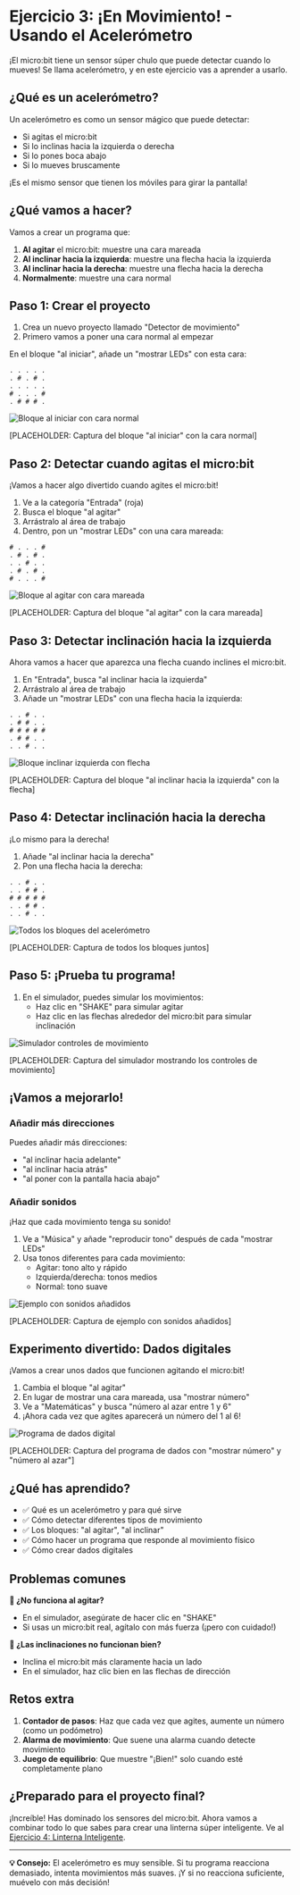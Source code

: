 # Ejercicio 3: ¡En Movimiento! - Usando el Acelerómetro

¡El micro:bit tiene un sensor súper chulo que puede detectar cuando lo mueves! Se llama acelerómetro, y en este ejercicio vas a aprender a usarlo.

## ¿Qué es un acelerómetro?

Un acelerómetro es como un sensor mágico que puede detectar:
- Si agitas el micro:bit
- Si lo inclinas hacia la izquierda o derecha
- Si lo pones boca abajo
- Si lo mueves bruscamente

¡Es el mismo sensor que tienen los móviles para girar la pantalla!

## ¿Qué vamos a hacer?

Vamos a crear un programa que:
1. **Al agitar** el micro:bit: muestre una cara mareada
2. **Al inclinar hacia la izquierda**: muestre una flecha hacia la izquierda
3. **Al inclinar hacia la derecha**: muestre una flecha hacia la derecha
4. **Normalmente**: muestre una cara normal

## Paso 1: Crear el proyecto

1. Crea un nuevo proyecto llamado "Detector de movimiento"
2. Primero vamos a poner una cara normal al empezar

En el bloque "al iniciar", añade un "mostrar LEDs" con esta cara:

```
. . . . .
. # . # .
. . . . .
# . . . #
. # # # .
```

![Bloque al iniciar con cara normal](../imagenes/03-al-iniciar-cara-normal.png)

[PLACEHOLDER: Captura del bloque "al iniciar" con la cara normal]

## Paso 2: Detectar cuando agitas el micro:bit

¡Vamos a hacer algo divertido cuando agites el micro:bit!

1. Ve a la categoría "Entrada" (roja)
2. Busca el bloque "al agitar"
3. Arrástralo al área de trabajo
4. Dentro, pon un "mostrar LEDs" con una cara mareada:

```
# . . . #
. # . # .
. . # . .
. # . # .
# . . . #
```

![Bloque al agitar con cara mareada](../imagenes/03-al-agitar-cara-mareada.png)

[PLACEHOLDER: Captura del bloque "al agitar" con la cara mareada]

## Paso 3: Detectar inclinación hacia la izquierda

Ahora vamos a hacer que aparezca una flecha cuando inclines el micro:bit.

1. En "Entrada", busca "al inclinar hacia la izquierda"
2. Arrástralo al área de trabajo
3. Añade un "mostrar LEDs" con una flecha hacia la izquierda:

```
. . # . .
. # # . .
# # # # #
. # # . .
. . # . .
```

![Bloque inclinar izquierda con flecha](../imagenes/03-inclinar-izquierda-flecha.png)

[PLACEHOLDER: Captura del bloque "al inclinar hacia la izquierda" con la flecha]

## Paso 4: Detectar inclinación hacia la derecha

¡Lo mismo para la derecha!

1. Añade "al inclinar hacia la derecha"
2. Pon una flecha hacia la derecha:

```
. . # . .
. . # # .
# # # # #
. . # # .
. . # . .
```

![Todos los bloques del acelerómetro](../imagenes/03-todos-bloques-acelerometro.png)

[PLACEHOLDER: Captura de todos los bloques juntos]

## Paso 5: ¡Prueba tu programa!

1. En el simulador, puedes simular los movimientos:
   - Haz clic en "SHAKE" para simular agitar
   - Haz clic en las flechas alrededor del micro:bit para simular inclinación

![Simulador controles de movimiento](../imagenes/03-simulador-controles-movimiento.png)

[PLACEHOLDER: Captura del simulador mostrando los controles de movimiento]

## ¡Vamos a mejorarlo!

### Añadir más direcciones

Puedes añadir más direcciones:
- "al inclinar hacia adelante"
- "al inclinar hacia atrás"
- "al poner con la pantalla hacia abajo"

### Añadir sonidos

¡Haz que cada movimiento tenga su sonido!

1. Ve a "Música" y añade "reproducir tono" después de cada "mostrar LEDs"
2. Usa tonos diferentes para cada movimiento:
   - Agitar: tono alto y rápido
   - Izquierda/derecha: tonos medios
   - Normal: tono suave

![Ejemplo con sonidos añadidos](../imagenes/03-ejemplo-con-sonidos.png)

[PLACEHOLDER: Captura de ejemplo con sonidos añadidos]

## Experimento divertido: Dados digitales

¡Vamos a crear unos dados que funcionen agitando el micro:bit!

1. Cambia el bloque "al agitar"
2. En lugar de mostrar una cara mareada, usa "mostrar número"
3. Ve a "Matemáticas" y busca "número al azar entre 1 y 6"
4. ¡Ahora cada vez que agites aparecerá un número del 1 al 6!

![Programa de dados digital](../imagenes/03-programa-dados-digital.png)

[PLACEHOLDER: Captura del programa de dados con "mostrar número" y "número al azar"]

## ¿Qué has aprendido?

- ✅ Qué es un acelerómetro y para qué sirve
- ✅ Cómo detectar diferentes tipos de movimiento
- ✅ Los bloques: "al agitar", "al inclinar"
- ✅ Cómo hacer un programa que responde al movimiento físico
- ✅ Cómo crear dados digitales

## Problemas comunes

**🤔 ¿No funciona al agitar?**
- En el simulador, asegúrate de hacer clic en "SHAKE"
- Si usas un micro:bit real, agítalo con más fuerza (¡pero con cuidado!)

**🤔 ¿Las inclinaciones no funcionan bien?**
- Inclina el micro:bit más claramente hacia un lado
- En el simulador, haz clic bien en las flechas de dirección

## Retos extra

1. **Contador de pasos**: Haz que cada vez que agites, aumente un número (como un podómetro)
2. **Alarma de movimiento**: Que suene una alarma cuando detecte movimiento
3. **Juego de equilibrio**: Que muestre "¡Bien!" solo cuando esté completamente plano

## ¿Preparado para el proyecto final?

¡Increíble! Has dominado los sensores del micro:bit. Ahora vamos a combinar todo lo que sabes para crear una linterna súper inteligente. Ve al [Ejercicio 4: Linterna Inteligente](04-linterna-inteligente.md).

---

**💡 Consejo:** El acelerómetro es muy sensible. Si tu programa reacciona demasiado, intenta movimientos más suaves. ¡Y si no reacciona suficiente, muévelo con más decisión!